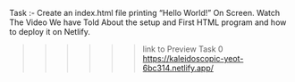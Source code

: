 Task :- 
Create an index.html file printing “Hello World!” On Screen.
Watch The Video We have Told About the setup and First HTML program and how to deploy it on Netlify.


>>>>>> link to Preview Task 0
 https://kaleidoscopic-yeot-6bc314.netlify.app/ 